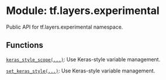 <div itemscope itemtype="http://developers.google.com/ReferenceObject">
<meta itemprop="name" content="tf.layers.experimental" />
<meta itemprop="path" content="Stable" />
</div>

# Module: tf.layers.experimental

Public API for tf.layers.experimental namespace.

<!-- Placeholder for "Used in" -->


## Functions

[`keras_style_scope(...)`](../../tf/layers/experimental/keras_style_scope.md): Use Keras-style variable management.

[`set_keras_style(...)`](../../tf/layers/experimental/set_keras_style.md): Use Keras-style variable management.

